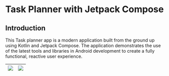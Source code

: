 # Task Planner with Jetpack Compose 


## Introduction
This Task planner app is a modern application built from the ground up using Kotlin and Jetpack Compose. The application demonstrates the use of the latest tools and libraries in Android development to create a fully functional, reactive user experience.

| ![](https://github.com/SudhirGhagare/Task-Planner-/blob/master/Screenshots/TaskPlanner%20full%20Ui.jpg) | ![](https://github.com/SudhirGhagare/Task-Planner-/blob/master/Screenshots/TaskPlanner%20addTask.jpg) |
| --- | --- |
